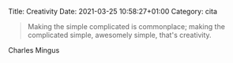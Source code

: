 Title: Creativity
Date: 2021-03-25 10:58:27+01:00
Category: cita


> Making the simple complicated is commonplace; making the complicated simple, awesomely simple, that's creativity.

Charles Mingus

